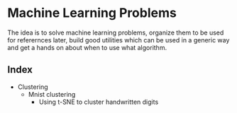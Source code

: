 # Machine Learning Problems

The idea is to solve machine learning problems, organize them to be used for referernces later, build good utilities which can be used in a generic way and  get a hands on about when to use what algorithm.

## Index
- Clustering
  - Mnist clustering
    - Using t-SNE to cluster handwritten digits
